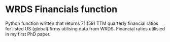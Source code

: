 # WRDS Financials function

Python function written that returns 71 (59) TTM quarterly financial ratios for listed US (global) firms utilising data from WRDS. Financial ratios utilisied in my first PhD paper.


